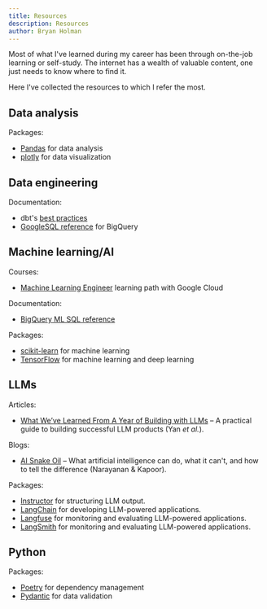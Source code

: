 ```yaml
---
title: Resources
description: Resources
author: Bryan Holman
---
```


Most of what I've learned during my career has been through on-the-job learning or self-study. The internet has a wealth of valuable content, one just needs to know where to find it.

Here I've collected the resources to which I refer the most.

## Data analysis

Packages:
* [Pandas](https://pandas.pydata.org/docs/reference/index.html) for data analysis
* [plotly](https://plotly.com/python-api-reference/) for data visualization

## Data engineering

Documentation:
* dbt's [best practices](https://docs.getdbt.com/best-practices)
* [GoogleSQL reference](https://cloud.google.com/bigquery/docs/reference/standard-sql/query-syntax) for BigQuery

## Machine learning/AI

Courses:
* [Machine Learning Engineer](https://www.cloudskillsboost.google/paths/17) learning path with Google Cloud

Documentation:
* [BigQuery ML SQL reference](https://cloud.google.com/bigquery/docs/reference/standard-sql/bigqueryml-syntax-create)

Packages:
* [scikit-learn](https://scikit-learn.org/stable/api/index.html) for machine learning
* [TensorFlow](https://www.tensorflow.org/api_docs/python/tf) for machine learning and deep learning

## LLMs

Articles:
* [What We’ve Learned From A Year of Building with LLMs](https://applied-llms.org/) – A practical guide to building successful LLM products (Yan _et al._).

Blogs:
* [AI Snake Oil](https://www.aisnakeoil.com/) – What artificial intelligence can do, what it can't, and how to tell the difference (Narayanan & Kapoor).

Packages:
* [Instructor](https://python.useinstructor.com/) for structuring LLM output.
* [LangChain](https://api.python.langchain.com/en/latest/langchain_api_reference.html) for developing LLM-powered applications.
* [Langfuse](https://langfuse.com/docs) for monitoring and evaluating LLM-powered applications.
* [LangSmith](https://docs.smith.langchain.com/) for monitoring and evaluating LLM-powered applications.

## Python

Packages:
* [Poetry](https://python-poetry.org/docs/) for dependency management
* [Pydantic](https://docs.pydantic.dev/latest/) for data validation